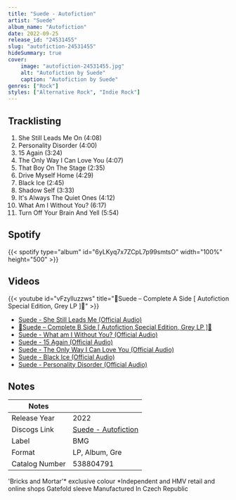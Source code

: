```yaml
---
title: "Suede - Autofiction"
artist: "Suede"
album_name: "Autofiction"
date: 2022-09-25
release_id: "24531455"
slug: "autofiction-24531455"
hideSummary: true
cover:
    image: "autofiction-24531455.jpg"
    alt: "Autofiction by Suede"
    caption: "Autofiction by Suede"
genres: ["Rock"]
styles: ["Alternative Rock", "Indie Rock"]
---
```

## Tracklisting
1. She Still Leads Me On (4:08)
2. Personality Disorder (4:00)
3. 15 Again (3:24)
4. The Only Way I Can Love You (4:07)
5. That Boy On The Stage (2:35)
6. Drive Myself Home (4:29)
7. Black Ice (2:45)
8. Shadow Self (3:33)
9. It's Always The Quiet Ones (4:12)
10. What Am I Without You? (6:17)
11. Turn Off Your Brain And Yell (5:54)
## Spotify
{{< spotify type="album" id="6yLKyq7x7ZCpL7p99smtsO" width="100%" height="500" >}}

## Videos
{{< youtube id="vFzylluzzws" title="🔴Suede – Complete A Side [ Autofiction Special Edition, Grey LP ]🔴" >}}
- [Suede - She Still Leads Me (Official Audio)](https://www.youtube.com/watch?v=KHJd1Z1G3M4)
- [🔴Suede – Complete B Side [ Autofiction Special Edition, Grey LP ]🔴](https://www.youtube.com/watch?v=lZNnm4pnzJs)
- [Suede - What am I Without You? (Official Audio)](https://www.youtube.com/watch?v=PZqygdrSKsQ)
- [Suede - 15 Again (Official Audio)](https://www.youtube.com/watch?v=syVJxcYwcUE)
- [Suede - The Only Way I Can Love You (Official Audio)](https://www.youtube.com/watch?v=T8ZvxPQX3Z0)
- [Suede - Black Ice (Official Audio)](https://www.youtube.com/watch?v=HRLD56ZdmkY)
- [Suede - Personality Disorder (Official Audio)](https://www.youtube.com/watch?v=b1819WD12IA)

## Notes
| Notes          |             |
| ---------------| ----------- |
| Release Year   | 2022 |
| Discogs Link   | [Suede - Autofiction](https://www.discogs.com/release/24531455-Suede-Autofiction) |
| Label          | BMG |
| Format         | LP, Album, Gre |
| Catalog Number | 538804791 |

'Bricks and Mortar'* exclusive colour  *Independent and HMV retail and online shops  Gatefold sleeve  Manufactured In Czech Republic
